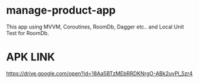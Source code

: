 # manage-product-app
This app using MVVM, Coroutines, RoomDb, Dagger etc..  and Local Unit Test for RoomDb.

# APK LINK
https://drive.google.com/open?id=18Aa5BTzMEbRRDKNrgO-ABk2uyPl_5zr4
